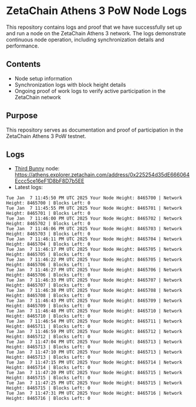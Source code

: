 # ZetaChain Athens 3 PoW Node Logs
This repository contains logs and proof that we have successfully set up and run a node on the ZetaChain Athens 3 network. The logs demonstrate continuous node operation, including synchronization details and performance.

## Contents
- Node setup information
- Synchronization logs with block height details
- Ongoing proof of work logs to verify active participation in the ZetaChain network

## Purpose
This repository serves as documentation and proof of participation in the ZetaChain Athens 3 PoW testnet.

## Logs

- [Third Bunny](https://thirdbunny.xyz/) node: https://athens.explorer.zetachain.com/address/0x225254d35dE666064Eccc5ce16eF1D8bF8D7b5EE
- Latest logs:
```
Tue Jan  7 11:45:50 PM UTC 2025 Your Node Height: 8465700 | Network Height: 8465700 | Blocks Left: 0
Tue Jan  7 11:45:55 PM UTC 2025 Your Node Height: 8465701 | Network Height: 8465701 | Blocks Left: 0
Tue Jan  7 11:46:00 PM UTC 2025 Your Node Height: 8465702 | Network Height: 8465702 | Blocks Left: 0
Tue Jan  7 11:46:06 PM UTC 2025 Your Node Height: 8465703 | Network Height: 8465703 | Blocks Left: 0
Tue Jan  7 11:46:11 PM UTC 2025 Your Node Height: 8465704 | Network Height: 8465704 | Blocks Left: 0
Tue Jan  7 11:46:17 PM UTC 2025 Your Node Height: 8465705 | Network Height: 8465705 | Blocks Left: 0
Tue Jan  7 11:46:22 PM UTC 2025 Your Node Height: 8465705 | Network Height: 8465706 | Blocks Left: 1
Tue Jan  7 11:46:27 PM UTC 2025 Your Node Height: 8465706 | Network Height: 8465706 | Blocks Left: 0
Tue Jan  7 11:46:33 PM UTC 2025 Your Node Height: 8465707 | Network Height: 8465707 | Blocks Left: 0
Tue Jan  7 11:46:38 PM UTC 2025 Your Node Height: 8465708 | Network Height: 8465708 | Blocks Left: 0
Tue Jan  7 11:46:43 PM UTC 2025 Your Node Height: 8465709 | Network Height: 8465709 | Blocks Left: 0
Tue Jan  7 11:46:48 PM UTC 2025 Your Node Height: 8465710 | Network Height: 8465710 | Blocks Left: 0
Tue Jan  7 11:46:54 PM UTC 2025 Your Node Height: 8465711 | Network Height: 8465711 | Blocks Left: 0
Tue Jan  7 11:46:59 PM UTC 2025 Your Node Height: 8465712 | Network Height: 8465712 | Blocks Left: 0
Tue Jan  7 11:47:04 PM UTC 2025 Your Node Height: 8465713 | Network Height: 8465713 | Blocks Left: 0
Tue Jan  7 11:47:10 PM UTC 2025 Your Node Height: 8465713 | Network Height: 8465713 | Blocks Left: 0
Tue Jan  7 11:47:15 PM UTC 2025 Your Node Height: 8465714 | Network Height: 8465714 | Blocks Left: 0
Tue Jan  7 11:47:20 PM UTC 2025 Your Node Height: 8465715 | Network Height: 8465715 | Blocks Left: 0
Tue Jan  7 11:47:25 PM UTC 2025 Your Node Height: 8465715 | Network Height: 8465715 | Blocks Left: 0
Tue Jan  7 11:47:31 PM UTC 2025 Your Node Height: 8465716 | Network Height: 8465716 | Blocks Left: 0
```
